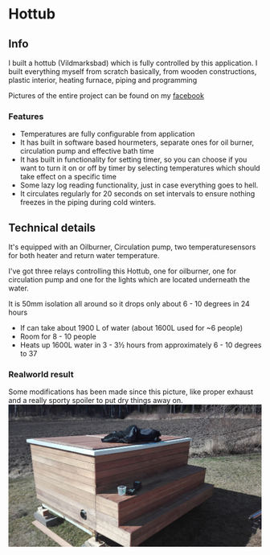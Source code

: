 # Hottub

## Info
I built a hottub (Vildmarksbad) which is fully controlled by this application. 
I built everything myself from scratch basically, from wooden constructions, plastic interior, heating furnace, piping and programming

Pictures of the entire project can be found on my [facebook](https://www.facebook.com/snaggedagge/media_set?set=a.10156695824828112&type=3)

### Features
* Temperatures are fully configurable from application
* It has built in software based hourmeters, separate ones for oil burner, circulation pump and effective bath time
* It has built in functionality for setting timer, so you can choose if you want to turn it on or off by timer by
selecting temperatures which should take effect on a specific time
* Some lazy log reading functionality, just in case everything goes to hell.
* It circulates regularly for 20 seconds on set intervals to ensure nothing freezes in the piping during cold winters.

## Technical details
It's equipped with an Oilburner, Circulation pump,
two temperaturesensors for both heater and return water temperature.

I've got three relays controlling this Hottub, one for oilburner, 
one for circulation pump and one for the lights which are located underneath the water.

It is 50mm isolation all around so it drops only about 6 - 10 degrees in 24 hours

* If can take about 1900 L of water (about 1600L used for ~6 people) 
* Room for 8 - 10 people
* Heats up 1600L water in 3 - 3½ hours from approximately 6 - 10 degrees to 37
 
###  Realworld result
Some modifications has been made since this picture, like proper exhaust and a really sporty spoiler to put dry things away on.
![alt text](https://github.com/snaggedagge/java-development/blob/master/documentation/images/hottub/hottub.jpg?raw=true)
